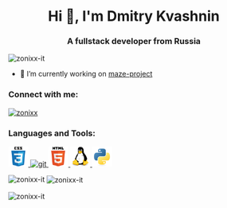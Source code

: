 <h1 align="center">Hi 👋, I'm Dmitry Kvashnin</h1>
<h3 align="center">A fullstack developer from Russia</h3>

<p align="left"> <img src="https://komarev.com/ghpvc/?username=zonixx-it&label=Profile%20views&color=0e75b6&style=flat" alt="zonixx-it" /> </p>

- 🔭 I’m currently working on [maze-project](https://github.com/zonixx-it/maze-project)

<h3 align="left">Connect with me:</h3>
<p align="left">
<a href="https://www.leetcode.com/zonixx" target="blank"><img align="center" src="https://raw.githubusercontent.com/rahuldkjain/github-profile-readme-generator/master/src/images/icons/Social/leet-code.svg" alt="zonixx" height="30" width="40" /></a>
</p>

<h3 align="left">Languages and Tools:</h3>
<p align="left"> <a href="https://www.w3schools.com/css/" target="_blank" rel="noreferrer"> <img src="https://raw.githubusercontent.com/devicons/devicon/master/icons/css3/css3-original-wordmark.svg" alt="css3" width="40" height="40"/> </a> <a href="https://git-scm.com/" target="_blank" rel="noreferrer"> <img src="https://www.vectorlogo.zone/logos/git-scm/git-scm-icon.svg" alt="git" width="40" height="40"/> </a> <a href="https://www.w3.org/html/" target="_blank" rel="noreferrer"> <img src="https://raw.githubusercontent.com/devicons/devicon/master/icons/html5/html5-original-wordmark.svg" alt="html5" width="40" height="40"/> </a> <a href="https://www.linux.org/" target="_blank" rel="noreferrer"> <img src="https://raw.githubusercontent.com/devicons/devicon/master/icons/linux/linux-original.svg" alt="linux" width="40" height="40"/> </a> <a href="https://www.python.org" target="_blank" rel="noreferrer"> <img src="https://raw.githubusercontent.com/devicons/devicon/master/icons/python/python-original.svg" alt="python" width="40" height="40"/> </a> </p>

<p><img align="left" src="https://github-readme-stats.vercel.app/api/top-langs?username=zonixx-it&show_icons=true&locale=en&layout=compact" alt="zonixx-it" /></p>

<p>&nbsp;<img align="center" src="https://github-readme-stats.vercel.app/api?username=zonixx-it&show_icons=true&locale=en" alt="zonixx-it" /></p>

<p><img align="center" src="https://github-readme-streak-stats.herokuapp.com/?user=zonixx-it&" alt="zonixx-it" /></p>
